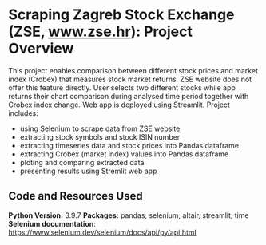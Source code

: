 # Scraping Zagreb Stock Exchange (ZSE, www.zse.hr): Project Overview
This project enables comparison between different stock prices and market index (Crobex) that measures stock market returns. ZSE website does not offer this feature directly. User  selects two different stocks while app returns their chart comparison during analysed time period together with Crobex index change. Web app is deployed using Streamlit. Project includes: 
* using Selenium to scrape data from ZSE website
* extracting stock symbols and stock ISIN number
* extracting timeseries data and stock prices into Pandas dataframe
* extracting Crobex (market index) values into Pandas dataframe
* ploting and comparing extracted data
* presenting results using Stremlit web app

## Code and Resources Used 
**Python Version:** 3.9.7 
**Packages:** pandas, selenium, altair, streamlit, time
**Selenium documentation**: https://www.selenium.dev/selenium/docs/api/py/api.html
